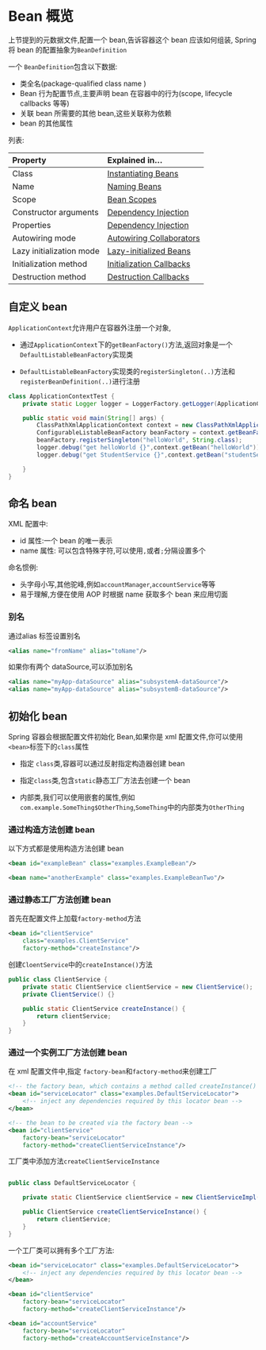 # Bean 概览

上节提到的元数据文件,配置一个 bean,告诉容器这个 bean 应该如何组装, Spring 将 bean 的配置抽象为`BeanDefinition`

一个 `BeanDefinition`包含以下数据:

- 类全名(package-qualified class name )
- Bean 行为配置节点,主要声明 bean 在容器中的行为(scope, lifecycle callbacks 等等)
- 关联 bean 所需要的其他 bean,这些关联称为依赖
- bean 的其他属性

列表:

| Property                 | Explained in…                                                |
| :----------------------- | :----------------------------------------------------------- |
| Class                    | [Instantiating Beans](https://docs.spring.io/spring/docs/current/spring-framework-reference/core.html#beans-factory-class) |
| Name                     | [Naming Beans](https://docs.spring.io/spring/docs/current/spring-framework-reference/core.html#beans-beanname) |
| Scope                    | [Bean Scopes](https://docs.spring.io/spring/docs/current/spring-framework-reference/core.html#beans-factory-scopes) |
| Constructor arguments    | [Dependency Injection](https://docs.spring.io/spring/docs/current/spring-framework-reference/core.html#beans-factory-collaborators) |
| Properties               | [Dependency Injection](https://docs.spring.io/spring/docs/current/spring-framework-reference/core.html#beans-factory-collaborators) |
| Autowiring mode          | [Autowiring Collaborators](https://docs.spring.io/spring/docs/current/spring-framework-reference/core.html#beans-factory-autowire) |
| Lazy initialization mode | [Lazy-initialized Beans](https://docs.spring.io/spring/docs/current/spring-framework-reference/core.html#beans-factory-lazy-init) |
| Initialization method    | [Initialization Callbacks](https://docs.spring.io/spring/docs/current/spring-framework-reference/core.html#beans-factory-lifecycle-initializingbean) |
| Destruction method       | [Destruction Callbacks](https://docs.spring.io/spring/docs/current/spring-framework-reference/core.html#beans-factory-lifecycle-disposablebean) |

## 自定义 bean

`ApplicationContext`允许用户在容器外注册一个对象,

- 通过`ApplicationContext`下的`getBeanFactory()`方法,返回对象是一个`DefaultListableBeanFactory`实现类

- `DefaultListableBeanFactory`实现类的`registerSingleton(..)`方法和`registerBeanDefinition(..)`进行注册



```java
class ApplicationContextTest {
    private static Logger logger = LoggerFactory.getLogger(ApplicationContextTest.class);

    public static void main(String[] args) {
        ClassPathXmlApplicationContext context = new ClassPathXmlApplicationContext("services.xml");
        ConfigurableListableBeanFactory beanFactory = context.getBeanFactory();
        beanFactory.registerSingleton("helloWorld", String.class);
        logger.debug("get helloWorld {}",context.getBean("helloWorld"));
        logger.debug("get StudentService {}",context.getBean("studentService"));

    }
}
```

## 命名 bean

XML 配置中:

- id 属性:一个 bean 的唯一表示
- name 属性: 可以包含特殊字符,可以使用`,`或者`;`分隔设置多个

命名惯例:

- 头字母小写,其他驼峰,例如`accountManager`,`accountService`等等
- 易于理解,方便在使用 AOP 时根据 name 获取多个 bean 来应用切面

### 别名

通过alias 标签设置别名

```xml
<alias name="fromName" alias="toName"/>
```

如果你有两个 dataSource,可以添加别名

```xml
<alias name="myApp-dataSource" alias="subsystemA-dataSource"/>
<alias name="myApp-dataSource" alias="subsystemB-dataSource"/>
```

## 初始化 bean

Spring 容器会根据配置文件初始化 Bean,如果你是 xml 配置文件,你可以使用`<bean>`标签下的`class`属性

- 指定 `class`类,容器可以通过反射指定构造器创建 bean
- 指定`class`类,包含`static`静态工厂方法去创建一个 bean

- 内部类,我们可以使用嵌套的属性,例如`com.example.SomeThing$OtherThing`,`SomeThing`中的内部类为`OtherThing`

### 通过构造方法创建 bean

以下方式都是使用构造方法创建 bean

```xml
<bean id="exampleBean" class="examples.ExampleBean"/>

<bean name="anotherExample" class="examples.ExampleBeanTwo"/>
```

### 通过静态工厂方法创建 bean

首先在配置文件上加载`factory-method`方法

```xml
<bean id="clientService"
    class="examples.ClientService"
    factory-method="createInstance"/>
```

创建`CloentService`中的`createInstance()`方法

```java
public class ClientService {
    private static ClientService clientService = new ClientService();
    private ClientService() {}

    public static ClientService createInstance() {
        return clientService;
    }
}
```



### 通过一个实例工厂方法创建 bean

在 xml 配置文件中,指定 `factory-bean`和`factory-method`来创建工厂

```xml
<!-- the factory bean, which contains a method called createInstance() -->
<bean id="serviceLocator" class="examples.DefaultServiceLocator">
    <!-- inject any dependencies required by this locator bean -->
</bean>

<!-- the bean to be created via the factory bean -->
<bean id="clientService"
    factory-bean="serviceLocator"
    factory-method="createClientServiceInstance"/>
```

工厂类中添加方法`createClientServiceInstance`

```java

public class DefaultServiceLocator {

    private static ClientService clientService = new ClientServiceImpl();

    public ClientService createClientServiceInstance() {
        return clientService;
    }
}
```

一个工厂类可以拥有多个工厂方法:

```xml
<bean id="serviceLocator" class="examples.DefaultServiceLocator">
    <!-- inject any dependencies required by this locator bean -->
</bean>

<bean id="clientService"
    factory-bean="serviceLocator"
    factory-method="createClientServiceInstance"/>

<bean id="accountService"
    factory-bean="serviceLocator"
    factory-method="createAccountServiceInstance"/>
```

